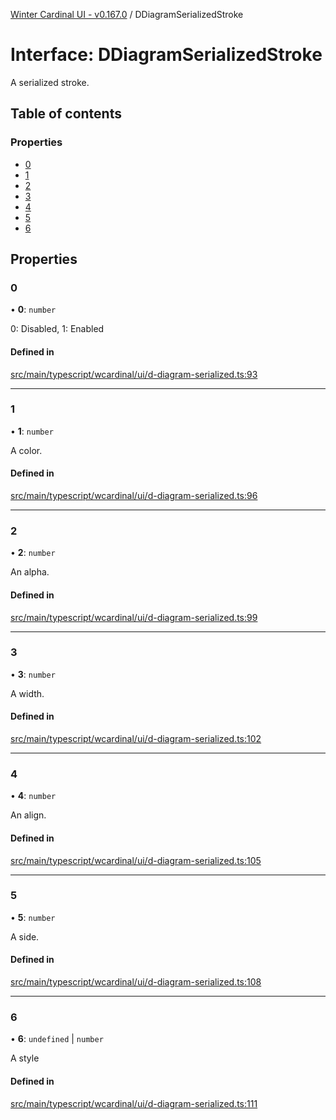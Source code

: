 [Winter Cardinal UI - v0.167.0](../index.md) / DDiagramSerializedStroke

# Interface: DDiagramSerializedStroke

A serialized stroke.

## Table of contents

### Properties

- [0](DDiagramSerializedStroke.md#0)
- [1](DDiagramSerializedStroke.md#1)
- [2](DDiagramSerializedStroke.md#2)
- [3](DDiagramSerializedStroke.md#3)
- [4](DDiagramSerializedStroke.md#4)
- [5](DDiagramSerializedStroke.md#5)
- [6](DDiagramSerializedStroke.md#6)

## Properties

### 0

• **0**: `number`

0: Disabled, 1: Enabled

#### Defined in

[src/main/typescript/wcardinal/ui/d-diagram-serialized.ts:93](https://github.com/winter-cardinal/winter-cardinal-ui/blob/v0.167.0/src/main/typescript/wcardinal/ui/d-diagram-serialized.ts#L93)

___

### 1

• **1**: `number`

A color.

#### Defined in

[src/main/typescript/wcardinal/ui/d-diagram-serialized.ts:96](https://github.com/winter-cardinal/winter-cardinal-ui/blob/v0.167.0/src/main/typescript/wcardinal/ui/d-diagram-serialized.ts#L96)

___

### 2

• **2**: `number`

An alpha.

#### Defined in

[src/main/typescript/wcardinal/ui/d-diagram-serialized.ts:99](https://github.com/winter-cardinal/winter-cardinal-ui/blob/v0.167.0/src/main/typescript/wcardinal/ui/d-diagram-serialized.ts#L99)

___

### 3

• **3**: `number`

A width.

#### Defined in

[src/main/typescript/wcardinal/ui/d-diagram-serialized.ts:102](https://github.com/winter-cardinal/winter-cardinal-ui/blob/v0.167.0/src/main/typescript/wcardinal/ui/d-diagram-serialized.ts#L102)

___

### 4

• **4**: `number`

An align.

#### Defined in

[src/main/typescript/wcardinal/ui/d-diagram-serialized.ts:105](https://github.com/winter-cardinal/winter-cardinal-ui/blob/v0.167.0/src/main/typescript/wcardinal/ui/d-diagram-serialized.ts#L105)

___

### 5

• **5**: `number`

A side.

#### Defined in

[src/main/typescript/wcardinal/ui/d-diagram-serialized.ts:108](https://github.com/winter-cardinal/winter-cardinal-ui/blob/v0.167.0/src/main/typescript/wcardinal/ui/d-diagram-serialized.ts#L108)

___

### 6

• **6**: `undefined` \| `number`

A style

#### Defined in

[src/main/typescript/wcardinal/ui/d-diagram-serialized.ts:111](https://github.com/winter-cardinal/winter-cardinal-ui/blob/v0.167.0/src/main/typescript/wcardinal/ui/d-diagram-serialized.ts#L111)
